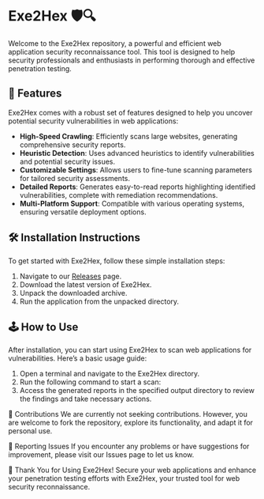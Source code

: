# Exe2Hex 🛡️🔍

Welcome to the Exe2Hex repository, a powerful and efficient web application security reconnaissance tool. This tool is designed to help security professionals and enthusiasts in performing thorough and effective penetration testing.

## 🚀 Features

Exe2Hex comes with a robust set of features designed to help you uncover potential security vulnerabilities in web applications:

- **High-Speed Crawling**: Efficiently scans large websites, generating comprehensive security reports.
- **Heuristic Detection**: Uses advanced heuristics to identify vulnerabilities and potential security issues.
- **Customizable Settings**: Allows users to fine-tune scanning parameters for tailored security assessments.
- **Detailed Reports**: Generates easy-to-read reports highlighting identified vulnerabilities, complete with remediation recommendations.
- **Multi-Platform Support**: Compatible with various operating systems, ensuring versatile deployment options.

## 🛠️ Installation Instructions

To get started with Exe2Hex, follow these simple installation steps:

1. Navigate to our [Releases](../../releases) page.
2. Download the latest version of Exe2Hex.
3. Unpack the downloaded archive.
4. Run the application from the unpacked directory.

## 🕹️ How to Use

After installation, you can start using Exe2Hex to scan web applications for vulnerabilities. Here’s a basic usage guide:

1. Open a terminal and navigate to the Exe2Hex directory.
2. Run the following command to start a scan:
3. Access the generated reports in the specified output directory to review the findings and take necessary actions.

🛑 Contributions
We are currently not seeking contributions. However, you are welcome to fork the repository, explore its functionality, and adapt it for personal use.

🐞 Reporting Issues
If you encounter any problems or have suggestions for improvement, please visit our Issues page to let us know.

🌟 Thank You for Using Exe2Hex!
Secure your web applications and enhance your penetration testing efforts with Exe2Hex, your trusted tool for web security reconnaissance.
